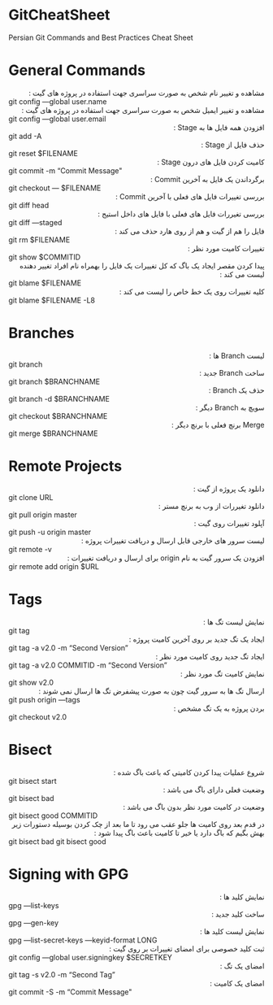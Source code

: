 # GitCheatSheet
Persian Git Commands and Best Practices Cheat Sheet

# General Commands
<div align="right" dir="rtl">
 مشاهده و تغییر نام شخص به صورت سراسری جهت استفاده در پروژه های گیت :
</div>
git config —global user.name

<div align="right" dir="rtl">
 مشاهده و تغییر ایمیل شخص به صورت سراسری جهت استفاده در پروژه های گیت :
</div>
git config —global user.email

<div align="right" dir="rtl">
افزودن همه فایل ها به Stage :
</div>
git add -A
<div align="right" dir="rtl">
حذف فایل از Stage :
</div>
git reset $FILENAME
<div align="right" dir="rtl">
کامیت کردن فایل های درون Stage :
</div>
git commit -m “Commit Message"
<div align="right" dir="rtl">
برگرداندن یک فایل به آخرین Commit :
</div>
git checkout — $FILENAME
<div align="right" dir="rtl">
بررسی تغییرات فایل های فعلی با آخرین Commit :
</div>
git diff head

<div align="right" dir="rtl">
بررسی تغیررات فایل های فعلی با فایل های داخل استیج :
</div>
git diff —staged
<div align="right" dir="rtl">
فایل را هم از گیت و هم از روی هارد حذف می کند :
</div>
git rm $FILENAME
<div align="right" dir="rtl">
تغییرات کامیت مورد نظر : 
</div>
git show $COMMITID 
<div align="right" dir="rtl">
پیدا کردن مقصر ایجاد یک باگ که کل تغییرات یک فایل را بهمراه نام افراد تغییر دهنده لیست می کند :
</div>
git blame $FILENAME
<div align="right" dir="rtl">
کلیه تغییرات روی یک خط خاص را لیست می کند :
</div>
git blame $FILENAME -L8

# Branches
<div align="right" dir="rtl">
لیست Branch ها :
</div>
git branch
<div align="right" dir="rtl">
ساخت Branch جدید :
</div>
git branch $BRANCHNAME
<div align="right" dir="rtl">
حذف یک Branch :
</div>
git branch -d $BRANCHNAME
<div align="right" dir="rtl">
سویچ به Branch دیگر :
</div>
git checkout $BRANCHNAME
<div align="right" dir="rtl">
Merge برنچ فعلی با برنچ دیگر :
</div>
git merge $BRANCHNAME

# Remote Projects
<div align="right" dir="rtl">
دانلود یک پروژه از گیت :
</div>
git clone URL
<div align="right" dir="rtl">
دانلود تغیررات از وب به برنچ مستر :
</div>
git pull origin master
<div align="right" dir="rtl">
آپلود تغییرات روی گیت :
</div>
git push -u origin master
<div align="right" dir="rtl">
لیست سرور های خارجی قابل ارسال و دریافت تغییرات پروژه :
</div>
git remote -v
<div align="right" dir="rtl">
افزودن یک سرور گیت به نام origin برای ارسال و دریافت تغییرات :
</div>
gir remote add origin $URL

# Tags
<div align="right" dir="rtl">
نمایش لیست تگ ها :
</div>
git tag
<div align="right" dir="rtl">
ایجاد یک تگ جدید بر روی آخرین کامیت پروژه :
</div>
git tag -a v2.0 -m “Second Version”
<div align="right" dir="rtl">
ایجاد تگ جدید روی کامیت مورد نظر :
</div>
git tag -a v2.0  COMMITID -m “Second Version”
<div align="right" dir="rtl">
نمایش کامیت تگ مورد نظر :
</div>
git show v2.0
<div align="right" dir="rtl">
ارسال تگ ها به سرور گیت چون به صورت پیشفرض تگ ها ارسال نمی شوند :
</div>
git push origin —tags
<div align="right" dir="rtl">
بردن پروژه به یک تگ مشخص : 
</div>
git checkout v2.0

# Bisect

<div align="right" dir="rtl">
شروع عملیات پیدا کردن کامیتی که باعث باگ شده :
</div>
git bisect start
<div align="right" dir="rtl">
وضعیت فعلی دارای باگ می باشد :
</div>
git bisect bad
<div align="right" dir="rtl">
وضعیت در کامیت مورد نظر بدون باگ می باشد :
</div>
git bisect good COMMITID

<div align="right" dir="rtl">
در قدم بعد روی کامیت ها جلو عقب می رود تا ما بعد از چک کردن بوسیله دستورات زیر بهش بگیم که باگ دارد یا خیر تا کامیت باعث باگ پیدا شود :
</div>
git bisect bad
git bisect good

# Signing with GPG

<div align="right" dir="rtl">
نمایش کلید ها :
</div>
gpg —list-keys
<div align="right" dir="rtl">
ساخت کلید جدید :
</div>
gpg —gen-key
<div align="right" dir="rtl">
نمایش لیست کلید ها :
</div>
gpg —list-secret-keys —keyid-format LONG
<div align="right" dir="rtl">
ثبت کلید خصوصی برای امضای تغییرات بر روی گیت :
</div>
git config —global user.signingkey $SECRETKEY
<div align="right" dir="rtl">
امضای یک تگ :
</div>
git tag -s v2.0 -m “Second Tag”
<div align="right" dir="rtl">
امضای یک کامیت :
</div>
git commit -S -m “Commit Message"